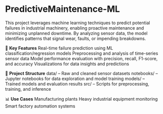 # PredictiveMaintenance-ML
This project leverages machine learning techniques to predict potential failures in industrial machinery, enabling proactive maintenance and minimizing unplanned downtime. By analyzing sensor data, the model identifies patterns that signal wear, faults, or impending breakdowns.

🚀 **Key Features**
Real-time failure prediction using ML classification/regression models
Preprocessing and analysis of time-series sensor data
Model performance evaluation with precision, recall, F1-score, and accuracy
Visualizations for data insights and predictions

📁 **Project Structure**
data/ – Raw and cleaned sensor datasets
notebooks/ – Jupyter notebooks for data exploration and model training
models/ – Trained models and evaluation results
src/ – Scripts for preprocessing, training, and inference

📊 **Use Cases**
Manufacturing plants
Heavy industrial equipment monitoring
Smart factory automation systems
